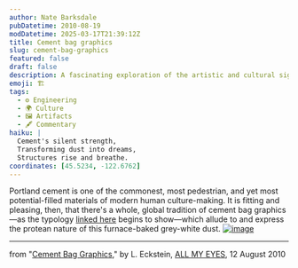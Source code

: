 ```yaml
---
author: Nate Barksdale
pubDatetime: 2010-08-19
modDatetime: 2025-03-17T21:39:12Z
title: Cement bag graphics
slug: cement-bag-graphics
featured: false
draft: false
description: A fascinating exploration of the artistic and cultural significance of cement bag graphics from around the world.
emoji: 🏗️
tags:
  - ⚙️ Engineering
  - 🌍 Culture
  - 🖼️ Artifacts
  - 🖋️ Commentary
haiku: |
  Cement's silent strength,  
  Transforming dust into dreams,  
  Structures rise and breathe.
coordinates: [45.5234, -122.6762]
---
```


Portland cement is one of the commonest, most pedestrian, and yet most potential-filled materials of modern human culture-making. It is fitting and pleasing, then, that there's a whole, global tradition of cement bag graphics—as the typology [linked here](http://allmyeyes.blogspot.com/2010/08/cement-bag-graphics.html) begins to show—which allude to and express the protean nature of this furnace-baked grey-white dust. [![image](http://www.culture-making.com/media/Dragon_flying.jpg)](http://allmyeyes.blogspot.com/2010/08/cement-bag-graphics.html)

---

from "[Cement Bag Graphics](http://allmyeyes.blogspot.com/2010/08/cement-bag-graphics.html)," by L. Eckstein, [ALL MY EYES](http://allmyeyes.blogspot.com/2010/08/cement-bag-graphics.html), 12 August 2010

